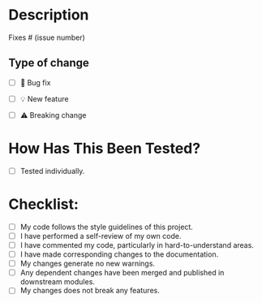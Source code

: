 # Description

<!-- Please include a summary of the change and which issue is fixed or feature request is implemented. Please also include relevant motivation and context. List any dependencies that are required for this change. -->

Fixes # (issue number)

## Type of change

<!-- Please delete options that are not relevant. -->

- [ ] 🐞 Bug fix
<!-- Non-breaking change which fixes an issue -->

- [ ] 💡 New feature
<!-- Non-breaking change which adds functionality -->

- [ ] ⚠️ Breaking change
<!-- 
  - Changes a method signature.
  - Changes the behavior of a method.
  - Changes settings, configuration. -->
  
# How Has This Been Tested?

<!-- Unless this is a documentation change, please describe the tests that you ran to verify your changes. Provide instructions so we can reproduce. Please also list any relevant details for your test configuration -->

- [ ] Tested individually.
<!-- Performed tests individually on a development deployment. -->

# Checklist:

- [ ] My code follows the style guidelines of this project.
- [ ] I have performed a self-review of my own code.
- [ ] I have commented my code, particularly in hard-to-understand areas.
- [ ] I have made corresponding changes to the documentation.
- [ ] My changes generate no new warnings.
- [ ] Any dependent changes have been merged and published in downstream modules.
- [ ] My changes does not break any features.
<!-- This not the same as a **Breaking Change**. You have tested that all other features are no effected by this change. -->